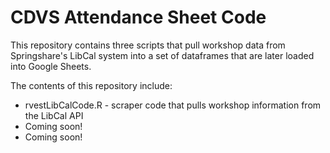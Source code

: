 # CDVS Attendance Sheet Code
This repository contains three scripts that pull workshop data from Springshare's LibCal system into a set of dataframes that are later loaded into Google Sheets. 

The contents of this repository include:

- rvestLibCalCode.R - scraper code that pulls workshop information from the LibCal API
- Coming soon!
- Coming soon!

